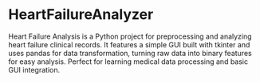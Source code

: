 # HeartFailureAnalyzer
Heart Failure Analysis is a Python project for preprocessing and analyzing heart failure clinical records. It features a simple GUI built with tkinter and uses pandas for data transformation, turning raw data into binary features for easy analysis. Perfect for learning medical data processing and basic GUI integration.
